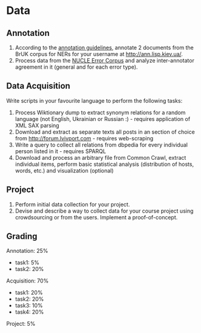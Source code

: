 # Data

## Annotation

1. According to the [annotation guidelines](https://github.com/lang-uk/ner-uk/blob/master/doc/README.md), annotate 2 documents from the BrUK corpus for NERs for your username at <http://ann.lisp.kiev.ua/>.
2. Process data from the [NUCLE Error Corpus](http://www.comp.nus.edu.sg/~nlp/conll14st.html#nucle32) and analyze inter-annotator agreement in it (general and for each error type). 

## Data Acquisition

Write scripts in your favourite language to perform the following tasks:

1. Process Wiktionary dump to extract synonym relations for a random language (not English, Ukrainian or Russian :) - requires application of XML SAX parsing
2. Download and extract as separate texts all posts in an section of choice from <http://forum.lvivport.com> - requires web-scraping
3. Write a query to collect all relations from dbpedia for every individual person listed in it - requires SPARQL
4. Download and process an arbitrary file from Common Crawl, extract individual items, perform basic statistical analysis (distribution of hosts, words, etc.) and visualization (optional)

## Project

1. Perform initial data collection for your project.
2. Devise and describe a way to collect data for your course project using crowdsourcing or from the users. Implement a proof-of-concept.

## Grading

Annotation: 25%

- task1: 5%
- task2: 20%

Acquisition: 70%

- task1: 20%
- task2: 20%
- task3: 10%
- task4: 20%

Project: 5%
